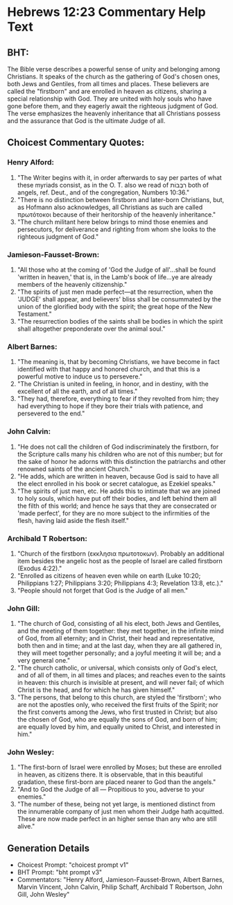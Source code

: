 # Hebrews 12:23 Commentary Help Text

## BHT:
The Bible verse describes a powerful sense of unity and belonging among Christians. It speaks of the church as the gathering of God's chosen ones, both Jews and Gentiles, from all times and places. These believers are called the "firstborn" and are enrolled in heaven as citizens, sharing a special relationship with God. They are united with holy souls who have gone before them, and they eagerly await the righteous judgment of God. The verse emphasizes the heavenly inheritance that all Christians possess and the assurance that God is the ultimate Judge of all.

## Choicest Commentary Quotes:
### Henry Alford:
1. "The Writer begins with it, in order afterwards to say per partes of what these myriads consist, as in the O. T. also we read of רִבְבוֹת both of angels, ref. Deut., and of the congregation, Numbers 10:36."
2. "There is no distinction between firstborn and later-born Christians, but, as Hofmann also acknowledges, all Christians as such are called πρωτότοκοι because of their heritorship of the heavenly inheritance."
3. "The church militant here below brings to mind those enemies and persecutors, for deliverance and righting from whom she looks to the righteous judgment of God."

### Jamieson-Fausset-Brown:
1. "All those who at the coming of 'God the Judge of all'...shall be found 'written in heaven,' that is, in the Lamb's book of life...ye are already members of the heavenly citizenship." 
2. "The spirits of just men made perfect—at the resurrection, when the 'JUDGE' shall appear, and believers' bliss shall be consummated by the union of the glorified body with the spirit; the great hope of the New Testament." 
3. "The resurrection bodies of the saints shall be bodies in which the spirit shall altogether preponderate over the animal soul."

### Albert Barnes:
1. "The meaning is, that by becoming Christians, we have become in fact identified with that happy and honored church, and that this is a powerful motive to induce us to persevere."
2. "The Christian is united in feeling, in honor, and in destiny, with the excellent of all the earth, and of all times."
3. "They had, therefore, everything to fear if they revolted from him; they had everything to hope if they bore their trials with patience, and persevered to the end."

### John Calvin:
1. "He does not call the children of God indiscriminately the firstborn, for the Scripture calls many his children who are not of this number; but for the sake of honor he adorns with this distinction the patriarchs and other renowned saints of the ancient Church."
2. "He adds, which are written in heaven, because God is said to have all the elect enrolled in his book or secret catalogue, as Ezekiel speaks."
3. "The spirits of just men, etc. He adds this to intimate that we are joined to holy souls, which have put off their bodies, and left behind them all the filth of this world; and hence he says that they are consecrated or 'made perfect', for they are no more subject to the infirmities of the flesh, having laid aside the flesh itself."

### Archibald T Robertson:
1. "Church of the firstborn (εκκλησια πρωτοτοκων). Probably an additional item besides the angelic host as the people of Israel are called firstborn (Exodus 4:22)."
2. "Enrolled as citizens of heaven even while on earth (Luke 10:20; Philippians 1:27; Philippians 3:20; Philippians 4:3; Revelation 13:8, etc.)."
3. "People should not forget that God is the Judge of all men."

### John Gill:
1. "The church of God, consisting of all his elect, both Jews and Gentiles, and the meeting of them together: they met together, in the infinite mind of God, from all eternity; and in Christ, their head and representative, both then and in time; and at the last day, when they are all gathered in, they will meet together personally; and a joyful meeting it will be; and a very general one."
2. "The church catholic, or universal, which consists only of God's elect, and of all of them, in all times and places; and reaches even to the saints in heaven: this church is invisible at present, and will never fail; of which Christ is the head, and for which he has given himself."
3. "The persons, that belong to this church, are styled the 'firstborn'; who are not the apostles only, who received the first fruits of the Spirit; nor the first converts among the Jews, who first trusted in Christ; but also the chosen of God, who are equally the sons of God, and born of him; are equally loved by him, and equally united to Christ, and interested in him."

### John Wesley:
1. "The first-born of Israel were enrolled by Moses; but these are enrolled in heaven, as citizens there. It is observable, that in this beautiful gradation, these first-born are placed nearer to God than the angels."
2. "And to God the Judge of all — Propitious to you, adverse to your enemies."
3. "The number of these, being not yet large, is mentioned distinct from the innumerable company of just men whom their Judge hath acquitted. These are now made perfect in an higher sense than any who are still alive."


## Generation Details
- Choicest Prompt: "choicest prompt v1"
- BHT Prompt: "bht prompt v3"
- Commentators: "Henry Alford, Jamieson-Fausset-Brown, Albert Barnes, Marvin Vincent, John Calvin, Philip Schaff, Archibald T Robertson, John Gill, John Wesley"
